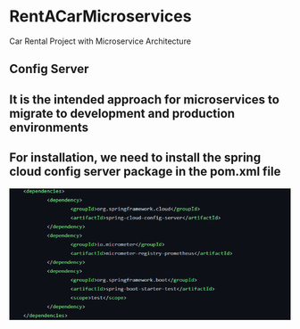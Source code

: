 # RentACarMicroservices
Car Rental Project with Microservice Architecture

<h2>Config Server<h2>

It is the intended approach for microservices to migrate to development and production environments

<h2>For installation, we need to install the spring cloud config server package in the pom.xml file</h2>

<img src="https://github.com/mhmmedinan/rentACarMicroservices/blob/master/microservicesimages/configserverpom.png" width="auto">

